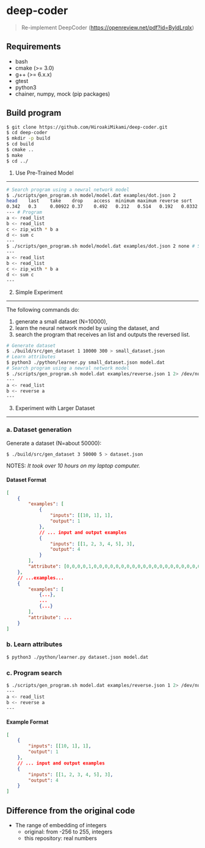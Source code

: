deep-coder
===
> Re-implement DeepCoder (https://openreview.net/pdf?id=ByldLrqlx)


Requirements
---
* bash
* cmake (>= 3.0)
* g++ (>= 6.x.x)
* gtest
* python3
* chainer, numpy, mock (pip packages)

Build program
---
```bash
$ git clone https://github.com/HiroakiMikami/deep-coder.git
$ cd deep-coder
$ mkdir -p build
$ cd build
$ cmake ..
$ make
$ cd ../
```

1. Use Pre-Trained Model
---
```bash
# Search program using a newral network model
$ ./scripts/gen_program.sh model/model.dat examples/dot.json 2
head    last    take    drop    access  minimum maximum reverse sort    sum     map     filter  count   zip_with        scanl1  >0      <0      %2 == 0 %2 == 1 +1      -1   *(-1)    *2      *3      *4      /2      /3      /4      **2     +       -       *       MIN     MAX # The probability of each functions
0.342   0.3     0.00922 0.37    0.492   0.212   0.514   0.192   0.0332  0.109   8.05e-06        0.000323        9.78e-05        0.00831 0.000241        0.00212 0.00347 5.23e-05      2.68e-06        0.00572 0.000305        0.00144 0.00061 0.000862        7.36e-05        0.00197 1.26e-05        0.0703  0.0371  0.84    0.0163  0.145   6.85e-07     6.85e-07 6.85e-07
--- # Program
a <- read_list
b <- read_list
c <- zip_with * b a
d <- sum c
---
$ ./scripts/gen_program.sh model/model.dat examples/dot.json 2 none # Search program without a neural network model
---
a <- read_list
b <- read_list
c <- zip_with * b a
d <- sum c
---
```

2. Simple Experiment
---
The following commands do:
1. generate a small dataset (N=10000),
2. learn the neural network model by using the dataset, and
3. search the program that receives an list and outputs the reversed list.

```bash
# Generate dataset
$ ./build/src/gen_dataset 1 10000 300 > small_dataset.json
# Learn attributes
$ python3 ./python/learner.py small_dataset.json model.dat
# Search program using a newral network model
$ ./scripts/gen_program.sh model.dat examples/reverse.json 1 2> /dev/null
---
a <- read_list
b <- reverse a
---
```

3. Experiment with Larger Dataset
---

### a. Dataset generation
Generate a dataset (N=about 50000):
```bash
$ ./build/src/gen_dataset 3 50000 5 > dataset.json
```

NOTES: *It took over 10 hours on my laptop computer.*

#### Dataset Format
```json
[
    {
        "examples": [
            {
                "inputs": [[10, 1], 1],
                "output": 1
            },
            // ... input and output examples
            {
                "inputs": [[1, 2, 3, 4, 5], 3],
                "output": 4
            }
        ],
        "attribute": [0,0,0,0,1,0,0,0,0,0,0,0,0,0,0,0,0,0,0,0,0,0,0,0,0,0,0,0,0,0,0,0,0,0]
    },
    // ...examples...
    {
        "examples": [
            {...},
            ...
            {...}
        ],
        "attribute": ...
    }
]
```

### b. Learn attributes
```bash
$ python3 ./python/learner.py dataset.json model.dat
```

### c. Program search
```bash
$ ./scripts/gen_program.sh model.dat examples/reverse.json 1 2> /dev/null
---
a <- read_list
b <- reverse a
---
```

#### Example Format
```json
[
    {
        "inputs": [[10, 1], 1],
        "output": 1
    },
    // ... input and output examples
    {
        "inputs": [[1, 2, 3, 4, 5], 3],
        "output": 4
    }
]
```

Difference from the original code
---
* The range of embedding of integers
    * original: from -256 to 255, integers
    * this repository: real numbers
